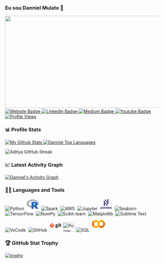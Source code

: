 
### Eu sou Danniel Mulato 👋

<div align="left">
  <img src="https://media.giphy.com/media/dWesBcTLavkZuG35MI/giphy.gif" width="600" height="300"/>
</div>

<!-- Social Media -->
<div id="badges" align="left">
 <a href="http://www.Danniel">
   <img src="https://img.shields.io/badge/website-000000?style=for-the-badge&logo=About.me&logoColor=white" alt="Website Badge">
	   
  <a href="http://www.linkedin.com/in/daniel-mulato">
    <img src="https://img.shields.io/badge/LinkedIn-blue?style=for-the-badge&logo=linkedin&logoColor=white" alt="LinkedIn Badge">
  </a>
  <a href="https://medium.com/dnnielcientista">
    <img src="https://img.shields.io/badge/Medium-12100E?style=for-the-badge&logo=medium&logoColor=white" alt="Medium Badge">
  </a>
  <a href="https://www.youtube.com/@dannielfisico2666">
    <img src="https://img.shields.io/badge/YouTube-FF0000?style=for-the-badge&logo=youtube&logoColor=white" alt="Youtube Badge">
  </a> 
  <a href="#"><img src="https://komarev.com/ghpvc/?username=DannielM&style=for-the-badge&color=blue" alt="Profile Views"></a>
</div>


<h3> 📊 Profile Stats</h3>
 <a href="https://github.com/DannielM/github-readme-stats">
     <img alt="My Github Stats" src="https://denvercoder1-github-readme-stats.vercel.app/api/?username=DannielM&show_icons=true&include_all_commits=true&count_private=true&theme=algolia&hide_border=true&bg_color=1F222E&title_color=Blue&icon_color=#66f8d8" height="192px">
 <a href="https://github.com/DannielM/github-readme-stats">
     <img alt="Danniel Top Languages" src="https://github-readme-stats.vercel.app/api/top-langs/?username=DannielM&langs_count=8&layout=compact&theme=react&hide_border=true&bg_color=#d866f8&title_color=#6686f8&icon_color=#d866f8&hide=Jupyter%20Notebook" height="192px">
 </a>
 </a>

<p align="left">
  <img src="https://github-readme-streak-stats.herokuapp.com/?user=DannielM&theme=tokyonight" alt="Aditya GitHub Streak">
</p>
 
<h3>📈 Latest Activity Graph</h3>
<a href="https://github.com/DannielM/github-readme-activity-graph">
     <img alt="Danniel's Activity Graph" src="https://github-readme-activity-graph.vercel.app/graph?username=DannielM&bg_color=1F222E&color=F8D866&line=F85D7F&point=FFFFFF&area=true&hide_border=true">
</a>

<h3> 👨‍💻 Languages and Tools</h3>
<div>
  <img src="https://user-images.githubusercontent.com/25181517/183423507-c056a6f9-1ba8-4312-a350-19bcbc5a8697.png" title="Python" alt="Python" width="40" height="40"/>&nbsp;
  <img src="https://github.com/devicons/devicon/blob/master/icons/r/r-original.svg" title="R" alt="R" width="40" height="40"/>&nbsp;
  <img src="https://user-images.githubusercontent.com/25181517/184357834-eba1eee1-6074-4b9c-8ed3-5373868096cc.png" title="Spark" alt="Spark" width="40" height="40"/>&nbsp;
  <img src="https://user-images.githubusercontent.com/25181517/183896132-54262f2e-6d98-41e3-8888-e40ab5a17326.png" title="AWS" alt="AWS" width="40" height="40"/>&nbsp;
  <img src="https://user-images.githubusercontent.com/25181517/183914128-3fc88b4a-4ac1-40e6-9443-9a30182379b7.png" title="Jupyter" alt="Jupyter" width="40" height="40"/>&nbsp;
  <img src="https://github.com/devicons/devicon/blob/master/icons/pandas/pandas-original-wordmark.svg" title="Pandas" alt="Pandas" width="40" height="40"/>&nbsp;
  <img src="https://seaborn.pydata.org/_images/logo-mark-lightbg.svg"  title="Seaborn" alt="Seaborn" width="40" height="40"/>&nbsp;
  <img src="https://www.vectorlogo.zone/logos/tensorflow/tensorflow-icon.svg" title="TensorFlow" alt="TensorFlow" width="40" height="40"/>&nbsp;
  <img src="https://www.vectorlogo.zone/logos/numpy/numpy-ar21.svg" title="NumPy" alt="NumPy" width="80" height="40"/>&nbsp;
  <img src="https://upload.wikimedia.org/wikipedia/commons/0/05/Scikit_learn_logo_small.svg" title="Scikit-learn" alt="Scikit-learn" width="50" height="50"/>&nbsp;
  <img src="https://static.javatpoint.com/tutorial/matplotlib/images/matplotlib-tutorial.png" title="Matplotlib"  alt="Matplotlib" width="40" height="40"/>&nbsp;
  <img src="https://user-images.githubusercontent.com/25181517/190887576-6653f877-8439-4521-82f3-403086ead892.png" title="Sublime Text"  alt="Sublime Text" width="40" height="40"/>&nbsp;
  <img src="https://user-images.githubusercontent.com/25181517/192108891-d86b6220-e232-423a-bf5f-90903e6887c3.png" title="VsCode" alt="VsCode" width="40" height="40"/>&nbsp;
  <img src="https://user-images.githubusercontent.com/25181517/192108374-8da61ba1-99ec-41d7-80b8-fb2f7c0a4948.png" title="GitHub" alt="GitHub" width="40" height="40"/>&nbsp;
  <img src="https://github.com/devicons/devicon/blob/master/icons/git/git-original-wordmark.svg" title="Git" **alt="Git" width="40" height="40"/>
  <img src="https://d11wkw82a69pyn.cloudfront.net/wm-reply/siteassets/images/power%20bi.png" title="Power BI" **alt="Power BI" width="40" height="30"/>
  <img src="https://img.shields.io/badge/-SQL-003B57?style=flat-square&logo=sqlite&logoColor=white" title="SQL" **alt="SQL"/>
  <img src="https://github.com/saumya66/saumya66/blob/main/assets/logo/colab.png" title="Colab" **alt="Colb" width="50" height="50"/>
</div>

<h3> 🏆 GitHub Stat Trophy</h3>

[![trophy](https://github-profile-trophy.vercel.app/?username=DannielM&theme=algolia)](https://github.com/DannielM/github-profile-trophy)










